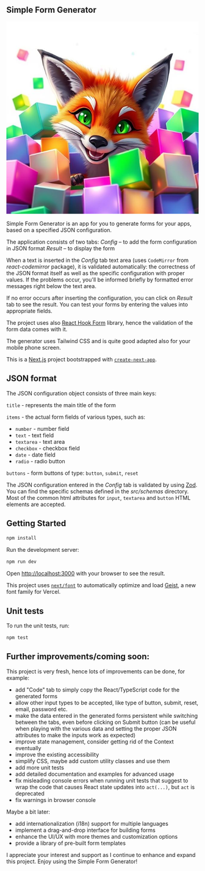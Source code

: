 ## Simple Form Generator

![Simple Form Generator](./public/fox-image.png)

Simple Form Generator is an app for you to generate forms for your apps, based on a specified JSON configuration.

The application consists of two tabs:
_Config_ – to add the form configuration in JSON format
_Result_ – to display the form

When a text is inserted in the _Config_ tab text area (uses `CodeMirror` from _react-codemirror_ package), it is validated automatically: the correctness of the JSON format itself as well as the specific configuration with proper values. If the problems occur, you'll be informed briefly by formatted error messages right below the text area.

If no error occurs after inserting the configuration, you can click on _Result_ tab to see the result.
You can test your forms by entering the values into appropriate fields.

The project uses also [React Hook Form](https://react-hook-form.com/) library, hence the validation of the form data comes with it.

The generator uses Tailwind CSS and is quite good adapted also for your mobile phone screen.

This is a [Next.js](https://nextjs.org) project bootstrapped with [`create-next-app`](https://nextjs.org/docs/app/api-reference/cli/create-next-app).

## JSON format

The JSON configuration object consists of three main keys:

`title` - represents the main title of the form

`items` - the actual form fields of various types, such as:

- `number` - number field
- `text` - text field
- `textarea` - text area
- `checkbox` - checkbox field
- `date` - date field
- `radio` - radio button

`buttons` - form buttons of type: `button`, `submit`, `reset`

The JSON configuration entered in the _Config_ tab is validated by using [Zod](https://zod.dev/). You can find the specific schemas defined in the _src/schemas_ directory. Most of the common html attributes for `input`, `textarea` and `button` HTML elements are accepted.

## Getting Started

```bash
npm install
```

Run the development server:

```bash
npm run dev
```

Open [http://localhost:3000](http://localhost:3000) with your browser to see the result.

This project uses [`next/font`](https://nextjs.org/docs/app/building-your-application/optimizing/fonts) to automatically optimize and load [Geist](https://vercel.com/font), a new font family for Vercel.

## Unit tests

To run the unit tests, run:

```bash
npm test
```

## Further improvements/coming soon:

This project is very fresh, hence lots of improvements can be done, for example:

- add "Code" tab to simply copy the React/TypeScript code for the generated forms
- allow other input types to be accepted, like type of button, submit, reset, email, password etc.
- make the data entered in the generated forms persistent while switching between the tabs, even before clicking on Submit button (can be useful when playing with the various data and setting the proper JSON attributes to make the inputs work as expected)
- improve state management, consider getting rid of the Context eventually
- improve the existing accessibility
- simplify CSS, maybe add custom utility classes and use them
- add more unit tests
- add detailed documentation and examples for advanced usage
- fix misleading console errors when running unit tests that suggest to wrap the code that causes React state updates into `act(...)`, but `act` is deprecated
- fix warnings in browser console

Maybe a bit later:

- add internationalization (i18n) support for multiple languages
- implement a drag-and-drop interface for building forms
- enhance the UI/UX with more themes and customization options
- provide a library of pre-built form templates

I appreciate your interest and support as I continue to enhance and expand this project. Enjoy using the Simple Form Generator!
